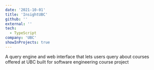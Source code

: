 ```yaml
---
date: '2021-10-01'
title: 'InsightUBC'
github: ''
external: ''
tech:
  - TypeScript
company: 'UBC'
showInProjects: true
---
```


A query engine and web interface that lets users query about courses offered at UBC built for software engineering course project
